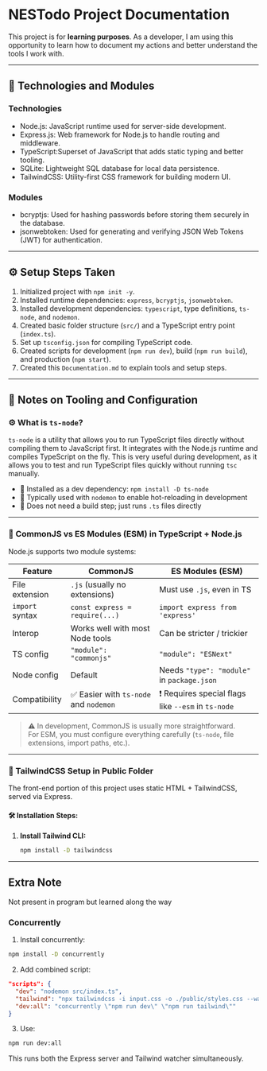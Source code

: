 # NESTodo Project Documentation

This project is for **learning purposes**. As a developer, I am using this opportunity to learn how to document my actions and better understand the tools I work with.

---

## 🧱 Technologies and Modules

### Technologies

- Node.js: JavaScript runtime used for server-side development.
- Express.js: Web framework for Node.js to handle routing and middleware.
- TypeScript:Superset of JavaScript that adds static typing and better tooling.
- SQLite: Lightweight SQL database for local data persistence.
- TailwindCSS: Utility-first CSS framework for building modern UI.

### Modules

- bcryptjs: Used for hashing passwords before storing them securely in the database.
- jsonwebtoken: Used for generating and verifying JSON Web Tokens (JWT) for authentication.

---

## ⚙️ Setup Steps Taken

1. Initialized project with `npm init -y`.
2. Installed runtime dependencies: `express`, `bcryptjs`, `jsonwebtoken`.
3. Installed development dependencies: `typescript`, type definitions, `ts-node`, and `nodemon`.
4. Created basic folder structure (`src/`) and a TypeScript entry point (`index.ts`).
5. Set up `tsconfig.json` for compiling TypeScript code.
6. Created scripts for development (`npm run dev`), build (`npm run build`), and production (`npm start`).
7. Created this `Documentation.md` to explain tools and setup steps.

---
## 📘 Notes on Tooling and Configuration

### ⚙️ What is `ts-node`?

`ts-node` is a utility that allows you to run TypeScript files directly without compiling them to JavaScript first. It integrates with the Node.js runtime and compiles TypeScript on the fly. This is very useful during development, as it allows you to test and run TypeScript files quickly without running `tsc` manually.

- 🔹 Installed as a dev dependency: `npm install -D ts-node`
- 🔹 Typically used with `nodemon` to enable hot-reloading in development
- 🔹 Does not need a build step; just runs `.ts` files directly

---

### 🔁 CommonJS vs ES Modules (ESM) in TypeScript + Node.js

Node.js supports two module systems:

| Feature           | CommonJS                        | ES Modules (ESM)                  |
|------------------|----------------------------------|-----------------------------------|
| File extension   | `.js` (usually no extensions)    | Must use `.js`, even in TS        |
| `import` syntax  | `const express = require(...)`   | `import express from 'express'`   |
| Interop          | Works well with most Node tools  | Can be stricter / trickier        |
| TS config        | `"module": "commonjs"`           | `"module": "ESNext"`              |
| Node config      | Default                          | Needs `"type": "module"` in `package.json` |
| Compatibility    | ✅ Easier with `ts-node` and `nodemon` | ❗ Requires special flags like `--esm` in `ts-node` |

> ⚠️ In development, CommonJS is usually more straightforward.  
> For ESM, you must configure everything carefully (`ts-node`, file extensions, import paths, etc.).

---

### 🎨 TailwindCSS Setup in Public Folder

The front-end portion of this project uses static HTML + TailwindCSS, served via Express.

#### 🛠️ Installation Steps:

1. **Install Tailwind CLI:**
   ```bash
   npm install -D tailwindcss

---

## Extra Note
Not present in program but learned along the way

### Concurrently

1. Install concurrently:
```bash
npm install -D concurrently
```
2. Add combined script:
```json
"scripts": {
  "dev": "nodemon src/index.ts",
  "tailwind": "npx tailwindcss -i input.css -o ./public/styles.css --watch",
  "dev:all": "concurrently \"npm run dev\" \"npm run tailwind\""
}
```
3. Use:
```bash
npm run dev:all
```
This runs both the Express server and Tailwind watcher simultaneously.